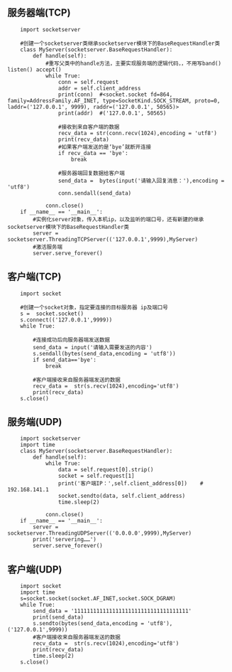 ## 服务器端(TCP)

        import socketserver

        #创建一个socketserver类继承socketserver模块下的BaseRequestHandler类
        class MyServer(socketserver.BaseRequestHandler):
            def handle(self):
                #重写父类中的handle方法，主要实现服务端的逻辑代码，，不用写band() listen() accept()
                while True:
                    conn = self.request
                    addr = self.client_address
                    print(conn)  #<socket.socket fd=864, family=AddressFamily.AF_INET, type=SocketKind.SOCK_STREAM, proto=0, laddr=('127.0.0.1', 9999), raddr=('127.0.0.1', 50565)>
                    print(addr)  #('127.0.0.1', 50565)

                    #接收到来自客户端的数据
                    recv_data = str(conn.recv(1024),encoding = 'utf8')
                    print(recv_data)
                    #如果客户端发送的是‘bye’就断开连接 
                    if recv_data == 'bye':
                        break

                    #服务器端回复数据给客户端
                    send_data =  bytes(input('请输入回复消息：'),encoding = 'utf8')
                    conn.sendall(send_data)

                conn.close()
        if __name__ == '__main__':
            #实例化server对象，传入本机ip，以及监听的端口号，还有新建的继承socketserver模块下的BaseRequestHandler类
            server = socketserver.ThreadingTCPServer(('127.0.0.1',9999),MyServer)  
            #激活服务端
            server.serve_forever()

## 客户端(TCP)

        import socket

        #创建一个socket对象，指定要连接的目标服务器 ip及端口号
        s =  socket.socket()
        s.connect(('127.0.0.1',9999))
        while True:

            #连接成功后向服务器端发送数据 
            send_data = input('请输入需要发送的内容')
            s.sendall(bytes(send_data,encoding = 'utf8'))
            if send_data=='bye':
                break

            #客户端接收来自服务器端发送的数据
            recv_data =  str(s.recv(1024),encoding='utf8')
            print(recv_data)
        s.close()

## 服务端(UDP)

        import socketserver
        import time
        class MyServer(socketserver.BaseRequestHandler):
            def handle(self):
                while True:
                    data = self.request[0].strip()
                    socket = self.request[1]
                    print('客户端IP：',self.client_address[0])    # 192.168.141.1
                    socket.sendto(data, self.client_address)
                    time.sleep(2)

                conn.close()
        if __name__ == '__main__':
            server = socketserver.ThreadingUDPServer(('0.0.0.0',9999),MyServer)
            print('servering……')
            server.serve_forever()

## 客户端(UDP)

        import socket
        import time
        s=socket.socket(socket.AF_INET,socket.SOCK_DGRAM)
        while True:
            send_data = '111111111111111111111111111111111111'
            print(send_data)
            s.sendto(bytes(send_data,encoding = 'utf8'),('127.0.0.1',9999))    
            #客户端接收来自服务器端发送的数据
            recv_data =  str(s.recv(1024),encoding='utf8')
            print(recv_data)  
            time.sleep(2)
        s.close()
